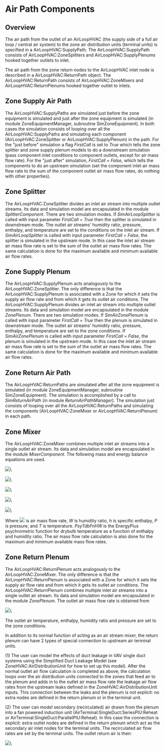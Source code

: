 # Air Path Components

## Overview

The air path from the outlet of an AirLoopHVAC (the supply side of a full air loop / central air system) to the zone air distribution units (terminal units) is specified in a AirLoopHVAC:SupplyPath. The AirLoopHVAC:SupplyPath consists of AirLoopHVAC:ZoneSplitters and AirLoopHVAC:SupplyPlenums hooked together outlets to inlet.

The air path from the zone return nodes to the AirLoopHVAC inlet node is described in a AirLoopHVAC:ReturnPath object. The  AirLoopHVAC:ReturnPath consists of AirLoopHVAC:ZoneMixers and AirLoopHVAC:ReturnPlenums hooked together outlet to inlets.

## Zone Supply Air Path

The AirLoopHVAC:SupplyPaths are simulated just before the zone equipment is simulated and just after the zone equipment is simulated (in module ZoneEquipmentManager, subroutine SimZoneEquipment). In both cases the simulation consists of looping over all the AirLoopHVAC:SupplyPaths and simulating each component (AirLoopHVAC:ZoneSplitter or AirLoopHVAC:SupplyPlenum) in the path. For the "just before" simulation a flag *FirstCall* is set to *True* which tells the zone splitter and zone supply plenum models to do a downstream simulation (pass component inlet conditions to component outlets, except for air mass flow rate). For the "just after" simulation, *FirstCall* = *False*, which tells the components to do an upstream simulation (set the component inlet air mass flow rate to the sum of the component outlet air mass flow rates, do nothing with other properties).

## Zone Splitter

The AirLoopHVAC:ZoneSplitter divides an inlet air stream into multiple outlet streams. Its data and simulation model are encapsulated in the module *SplitterComponent*. There are two simulation modes. If *SimAirLoopSplitter* is called with input parameter *FirstCall* = *True* then the splitter is simulated in downstream mode. The outlet air streams' humidity ratio, pressure, enthalpy, and temperature are set to the conditions on the inlet air stream.  If *SimAirLoopSplitter* is called with input parameter *FirstCall* = *False*, the splitter is simulated in the upstream mode. In this case the inlet air stream air mass flow rate is set to the sum of the outlet air mass flow rates. The same calculation is done for the maximum available and minimum available air flow rates.

## Zone Supply Plenum

The AirLoopHVAC:SupplyPlenum acts analogously to the AirLoopHVAC:ZoneSplitter. The only difference is that the AirLoopHVAC:SupplyPlenum is associated with a Zone for which it sets the supply air flow rate and from which it gets its outlet air conditions. The AirLoopHVAC:SupplyPlenum divides an inlet air stream into multiple outlet streams. Its data and simulation model are encapsulated in the module *ZonePlenum*. There are two simulation modes. If *SimAirZonePlenum* is called with input parameter *FirstCall* = *True* then the plenum is simulated in downstream mode. The outlet air streams' humidity ratio, pressure, enthalpy, and temperature are set to the zone conditions.  If *SimAirZonePlenum* is called with input parameter *FirstCall* = *False*, the plenum is simulated in the upstream mode. In this case the inlet air stream air mass flow rate is set to the sum of the outlet air mass flow rates. The same calculation is done for the maximum available and minimum available air flow rates.

## Zone Return Air Path

The AirLoopHVAC:ReturnPaths are simulated after all the zone equipment is simulated (in module ZoneEquipmentManager, subroutine SimZoneEquipment). The simulation is accomplished by a call to *SimReturnAirPath* (in module *ReturnAirPathManager*). The simulation just consists of looping over all the AirLoopHVAC:ReturnPaths and simulating the components (AirLoopHVAC:ZoneMixer or AirLoopHVAC:ReturnPlenum) in each path.

## Zone Mixer

The AirLoopHVAC:ZoneMixer combines multiple inlet air streams into a single outlet air stream. Its data and simulation model are encapsulated in the module *MixerComponent*. The following mass and energy balance equations are used.

![](media/image1882.png)\


![](media/image1883.png)\


![](media/image1884.png)\


![](media/image1885.png)\


![](media/image1886.png)\


Where ![](media/image1887.png) is air mass flow rate, *W* is humidity ratio, *h* is specific enthalpy, *P* is pressure, and *T* is temperature. *PsyTdbFnHW* is the EnergyPlus psychrometric function for drybulb temperature as a function of enthalpy and humidity ratio. The air mass flow rate calculation is also done for the maximum and minimum available mass flow rates.

## Zone Return Plenum

The AirLoopHVAC:ReturnPlenum acts analogously to the AirLoopHVAC:ZoneMixer. The only difference is that the AirLoopHVAC:ReturnPlenum is associated with a Zone for which it sets the supply air flow rate and from which it gets its outlet air conditions. The AirLoopHVAC:ReturnPlenum combines multiple inlet air streams into a single outlet air stream. Its data and simulation model are encapsulated in the module *ZonePlenum*. The outlet air mass flow rate is obtained from

![](media/image1888.png)\


The outlet air temperature, enthalpy, humidity ratio and pressure are set to the zone conditions.

In addition to its normal function of acting as an air stream mixer, the return plenum can have 2 types of special connection to upstream air terminal units.

(1) The user can model the effects of duct leakage in VAV single duct systems using the Simplified Duct Leakage Model (see ZoneHVAC:AirDistributionUnit for how to set up this model). After the normal outlet air flow calculation is completed as above, the calculation loops over the air distribution units connected to the zones that feed air to the plenum and adds in to the outlet air mass flow rate the leakage air flow rates from the upstream leaks defined in the ZoneHVAC:AirDistributionUnit inputs. This connection between the leaks and the plenum is not explicit: no extra nodes are defined in the return plenum or in the terminal unit.

(2) The user can model secondary (recirculated) air drawn from the plenum into a fan powered induction unit (AirTerminal:SingleDuct:SeriesPIU:Reheat or AirTerminal:SingleDuct:ParallelPIU:Reheat). In this case the connection is explicit: extra outlet nodes are defined in the return plenum which act as the secondary air inlet nodes for the terminal units. The recirculated air flow rates are set by the terminal units. The outlet return air is then:

![](media/image1889.png)\

